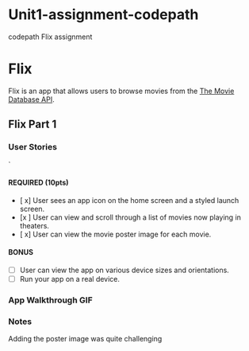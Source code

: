 # Unit1-assignment-codepath
codepath Flix assignment
# Flix

Flix is an app that allows users to browse movies from the [The Movie Database API](http://docs.themoviedb.apiary.io/#).

## Flix Part 1

### User Stories
`

#### REQUIRED (10pts)
- [ x]  User sees an app icon on the home screen and a styled launch screen.
- [x ]  User can view and scroll through a list of movies now playing in theaters.
- [ x]  User can view the movie poster image for each movie.

#### BONUS
- [ ]  User can view the app on various device sizes and orientations.
- [ ]  Run your app on a real device.

### App Walkthrough GIF




### Notes
Adding the poster image was quite challenging
